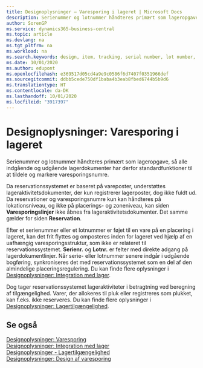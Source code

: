 ```yaml
---
title: Designoplysninger – Varesporing i lageret | Microsoft Docs
description: Serienummer og lotnummer håndteres primært som lageropgave, så alle indgående og udgående lagerdokumenter har derfor standardfunktioner til at tildele og markere varesporingsnumre. Da reservationssystemet er baseret på vareposter, understøttes lageraktivitetsdokumenter, der kun registrerer lagerposter, dog ikke fuldt ud.
author: SorenGP
ms.service: dynamics365-business-central
ms.topic: article
ms.devlang: na
ms.tgt_pltfrm: na
ms.workload: na
ms.search.keywords: design, item, tracking, serial number, lot number, outbound documents
ms.date: 10/01/2020
ms.author: edupont
ms.openlocfilehash: e369517d05cd4a9e9c0586f6d7407f0351966def
ms.sourcegitcommit: ddbb5cede750df1baba4b3eab8fbed6744b5b9d6
ms.translationtype: HT
ms.contentlocale: da-DK
ms.lasthandoff: 10/01/2020
ms.locfileid: "3917397"
---
```

# <a name="design-details-item-tracking-in-the-warehouse"></a>Designoplysninger: Varesporing i lageret
Serienummer og lotnummer håndteres primært som lageropgave, så alle indgående og udgående lagerdokumenter har derfor standardfunktioner til at tildele og markere varesporingsnumre.  

Da reservationssystemet er baseret på vareposter, understøttes lageraktivitetsdokumenter, der kun registrerer lagerposter, dog ikke fuldt ud. Da reservationer og varesporingsnumre kun kan håndteres på lokationsniveau, og ikke på placerings- og zoneniveau, kan siden **Varesporingslinjer** ikke åbnes fra lageraktivitetsdokumenter. Det samme gælder for siden **Reservation**.  

Efter et serienummer eller et lotnummer er føjet til en vare på en placering i lageret, kan det frit flyttes og omposteres inden for lageret ved hjælp af en uafhængig varesporingsstruktur, som ikke er relateret til reservationssystemet. **Serienr.** og **Lotnr.** er felter med direkte adgang på lagerdokumentlinjer. Når serie- eller lotnummer senere indgår i udgående bogføring, synkroniseres det med reservationssystemet som en del af den almindelige placeringsregulering. Du kan finde flere oplysninger i [Designoplysninger: Integration med lager](design-details-integration-with-inventory.md).  

Dog tager reservationssystemet lageraktiviteter i betragtning ved beregning af tilgængelighed. Varer, der allokeres til pluk eller registreres som plukket, kan f.eks. ikke reserveres. Du kan finde flere oplysninger i [Designoplysninger: Lagertilgængelighed](design-details-availability-in-the-warehouse.md).

## <a name="see-also"></a>Se også  
[Designoplysninger: Varesporing](design-details-item-tracking.md)  
[Designoplysninger: Integration med lager](design-details-integration-with-inventory.md)  
[Designoplysninger - Lagertilgængelighed](design-details-availability-in-the-warehouse.md)  
[Designoplysninger: Design af varesporing](design-details-item-tracking-design.md)
